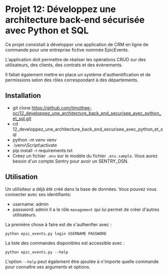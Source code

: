 # Projet 12: Développez une architecture back-end sécurisée avec Python et SQL

Ce projet consistait à développer une application de CRM en ligne de commande pour une entreprise fictive nommée EpicEvents.

L'application doit permettre de réaliser les opérations CRUD sur des utilisateurs, des clients, des contrats et des évènements.

Il fallait également mettre en place un système d'authentification et de permissions selon des rôles correspondant à des départements.

## Installation

- git clone https://github.com/timothee-oc/12_developpez_une_architecture_back_end_securisee_avec_python_et_sql.git
- cd 12_developpez_une_architecture_back_end_securisee_avec_python_et_sql
- python -m venv venv
- .\venv\Script\activate
- pip install -r requirements.txt
- Créez un fichier `.env` sur le modèle du fichier `.env.sample`. Vous aurez besoin d'un compte Sentry pour avoir un SENTRY_DSN.

## Utilisation
Un utilisiteur a déjà été créé dans la base de données. Vous pouvez vous connecter avec ses identifiants:
- username: admin
- password: admin
Il a le rôle `management` qui lui permet de créer d'autres utilisateurs.

La première chose à faire est de s'authenfier avec :

`python epic_events.py login USERNAME PASSWORD`

La liste des commandes disponibles est accessible avec :

`python epic_events.py --help`

L'option `--help` peut également être ajoutée à n'importe quelle commande pour connaître ses arguments et options. 
